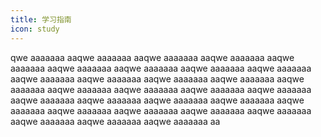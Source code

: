 ```yaml
---
title: 学习指南
icon: study
---
```

qwe
aaaaaaa
aaqwe
aaaaaaa
aaqwe
aaaaaaa
aaqwe
aaaaaaa
aaqwe
aaaaaaa
aaqwe
aaaaaaa
aaqwe
aaaaaaa
aaqwe
aaaaaaa
aaqwe
aaaaaaa
aaqwe
aaaaaaa
aaqwe
aaaaaaa
aaqwe
aaaaaaa
aaqwe
aaaaaaa
aaqwe
aaaaaaa
aaqwe
aaaaaaa
aaqwe
aaaaaaa
aaqwe
aaaaaaa
aaqwe
aaaaaaa
aaqwe
aaaaaaa
aaqwe
aaaaaaa
aaqwe
aaaaaaa
aaqwe
aaaaaaa
aaqwe
aaaaaaa
aaqwe
aaaaaaa
aaqwe
aaaaaaa
aaqwe
aaaaaaa
aaqwe
aaaaaaa
aaqwe
aaaaaaa
aaqwe
aaaaaaa
aaqwe
aaaaaaa
aa